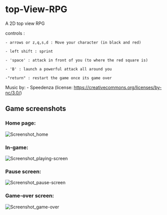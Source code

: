 # top-View-RPG

A 2D top view RPG

controls :

    - arrows or z,q,s,d : Move your character (in black and red)
    
    - left shift : sprint
    
    - 'space' : attack in front of you (to where the red square is)
   
    - 'B' : launch a powerful attack all around you

    -"return" : restart the game once its game over




Music by:
    - Speedenza (license: https://creativecommons.org/licenses/by-nc/3.0/)
    

## Game screenshots

### Home page:
![Screenshot_home](https://user-images.githubusercontent.com/83450765/223083806-982e601f-32e2-4804-b7b8-b68addc1972d.png)

### In-game:
![Screenshot_playing-screen](https://user-images.githubusercontent.com/83450765/223084367-650399b9-98a8-4b6e-9f50-81e7d6daee1b.png)

### Pause screen:
![Screenshot_pause-screen](https://user-images.githubusercontent.com/83450765/223084584-8d707f7f-6b39-4761-a4b1-0dc7965f7e9d.png)

### Game-over screen:
![Screenshot_game-over](https://user-images.githubusercontent.com/83450765/223084665-2a2d6861-e1d6-4001-aa04-a3b012b58fb0.png)
